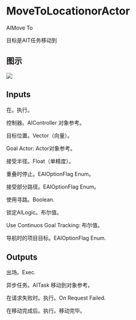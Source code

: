 # MoveToLocationorActor

AIMove To

目标是AIT任务移动到

## 图示

![]($-20221218-17484157.png)

## Inputs

在。执行。

控制器。AIController 对象参考。

目标位置。Vector（向量）。

Goal Actor: Actor对象参考。

接受半径。Float（单精度）。

重叠时停止。EAIOptionFlag Enum。

接受部分路径。EAIOptionFlag Enum。

使用寻路。Boolean.

锁定AILogic。布尔值。

Use Continuos Goal Tracking: 布尔值。

导航时的项目目标。EAIOptionFlag Enum.  

## Outputs

出场。Exec.

异步任务。AITask 移动到对象参考。

在请求失败时。执行。On Request Failed.

在移动完成后。执行。移动完毕。
